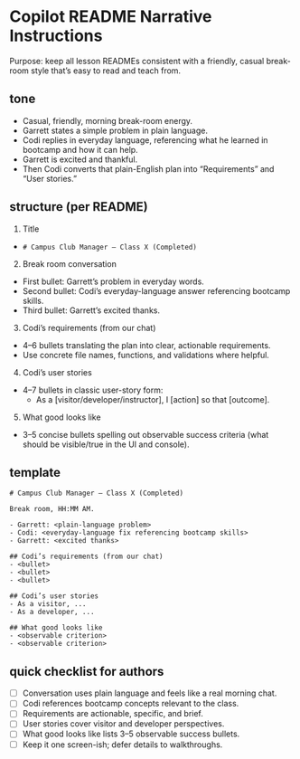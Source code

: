 # Copilot README Narrative Instructions

Purpose: keep all lesson READMEs consistent with a friendly, casual break-room style that’s easy to read and teach from.

## tone

- Casual, friendly, morning break-room energy.
- Garrett states a simple problem in plain language.
- Codi replies in everyday language, referencing what he learned in bootcamp and how it can help.
- Garrett is excited and thankful.
- Then Codi converts that plain-English plan into “Requirements” and “User stories.”

## structure (per README)

1. Title

- `# Campus Club Manager — Class X (Completed)`

2. Break room conversation

- First bullet: Garrett’s problem in everyday words.
- Second bullet: Codi’s everyday-language answer referencing bootcamp skills.
- Third bullet: Garrett’s excited thanks.

3. Codi’s requirements (from our chat)

- 4–6 bullets translating the plan into clear, actionable requirements.
- Use concrete file names, functions, and validations where helpful.

4. Codi’s user stories

- 4–7 bullets in classic user-story form:
  - As a [visitor/developer/instructor], I [action] so that [outcome].

5. What good looks like

- 3–5 concise bullets spelling out observable success criteria (what should be visible/true in the UI and console).

## template

```
# Campus Club Manager — Class X (Completed)

Break room, HH:MM AM.

- Garrett: <plain-language problem>
- Codi: <everyday-language fix referencing bootcamp skills>
- Garrett: <excited thanks>

## Codi’s requirements (from our chat)
- <bullet>
- <bullet>
- <bullet>

## Codi’s user stories
- As a visitor, ...
- As a developer, ...

## What good looks like
- <observable criterion>
- <observable criterion>
```

## quick checklist for authors

- [ ] Conversation uses plain language and feels like a real morning chat.
- [ ] Codi references bootcamp concepts relevant to the class.
- [ ] Requirements are actionable, specific, and brief.
- [ ] User stories cover visitor and developer perspectives.
- [ ] What good looks like lists 3–5 observable success bullets.
- [ ] Keep it one screen-ish; defer details to walkthroughs.
